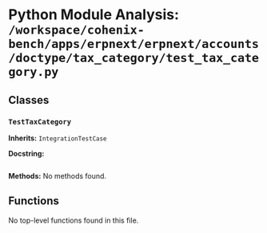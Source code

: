 # Python Module Analysis: `/workspace/cohenix-bench/apps/erpnext/erpnext/accounts/doctype/tax_category/test_tax_category.py`

## Classes

### `TestTaxCategory`
**Inherits:** `IntegrationTestCase`


**Docstring:**
```

```

**Methods:**
No methods found.




## Functions

No top-level functions found in this file.
